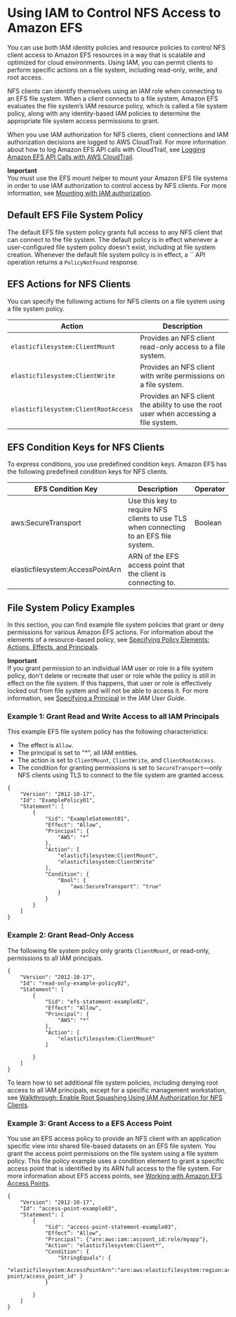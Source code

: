 # Using IAM to Control NFS Access to Amazon EFS<a name="iam-access-control-nfs-efs"></a>

 You can use both IAM identity policies and resource policies to control NFS client access to Amazon EFS resources in a way that is scalable and optimized for cloud environments\. Using IAM, you can permit clients to perform specific actions on a file system, including read\-only, write, and root access\. 

 NFS clients can identify themselves using an IAM role when connecting to an EFS file system\. When a client connects to a file system, Amazon EFS evaluates the file system’s IAM resource policy, which is called a file system policy, along with any identity\-based IAM policies to determine the appropriate file system access permissions to grant\. 

When you use IAM authorization for NFS clients, client connections and IAM authorization decisions are logged to AWS CloudTrail\. For more information about how to log Amazon EFS API calls with CloudTrail, see [Logging Amazon EFS API Calls with AWS CloudTrail](logging-using-cloudtrail.md)\. 

**Important**  
You must use the EFS mount helper to mount your Amazon EFS file systems in order to use IAM authorization to control access by NFS clients\. For more information, see [Mounting with IAM authorization](mounting-fs.md#mounting-IAM-option)\.

## Default EFS File System Policy<a name="default-filesystempolicy"></a>

The default EFS file system policy grants full access to any NFS client that can connect to the file system\. The default policy is in effect whenever a user\-configured file system policy doesn't exist, including at file system creation\. Whenever the default file system policy is in effect, a `` API operation returns a `PolicyNotFound` response\.

## EFS Actions for NFS Clients<a name="efs-filesystempolicy-actions"></a>

You can specify the following actions for NFS clients on a file system using a file system policy\.


| Action | Description | 
| --- | --- | 
|  `elasticfilesystem:ClientMount`  |  Provides an NFS client read\-only access to a file system\.  | 
|  `elasticfilesystem:ClientWrite`  |  Provides an NFS client with write permissions on a file system\.  | 
|  `elasticfilesystem:ClientRootAccess`  |  Provides an NFS client the ability to use the root user when accessing a file system\.  | 

## EFS Condition Keys for NFS Clients<a name="efs-condition-keys-for-nfs"></a>

To express conditions, you use predefined condition keys\. Amazon EFS has the following predefined condition keys for NFS clients\.


| EFS Condition Key | Description | Operator | 
| --- | --- | --- | 
|  aws:SecureTransport  |  Use this key to require NFS clients to use TLS when connecting to an EFS file system\.  |  Boolean  | 
| elasticfilesystem:AccessPointArn | ARN of the EFS access point that the client is connecting to\. | 

## File System Policy Examples<a name="file-sys-policy-examples"></a>

In this section, you can find example file system policies that grant or deny permissions for various Amazon EFS actions\. For information about the elements of a resource\-based policy, see [Specifying Policy Elements: Actions, Effects, and Principals](access-control-overview.md#access-control-specify-efs-actions)\.

**Important**  
 If you grant permission to an individual IAM user or role in a file system policy, don't delete or recreate that user or role while the policy is still in effect on the file system\. If this happens, that user or role is effectively locked out from file system and will not be able to access it\. For more information, see [Specifying a Principal](https://docs.aws.amazon.com/IAM/latest/UserGuide/reference_policies_elements_principal.html#Principal_specifying) in the *IAM User Guide*\. 

### Example 1: Grant Read and Write Access to all IAM Principals<a name="file-sys-policy-readonly"></a>

This example EFS file system policy has the following characteristics:
+ The effect is `Allow`\.
+ The principal is set to "\*", all IAM entities\.
+ The action is set to `ClientMount`, `ClientWrite`, and `ClientRootAccess`\.
+ The condition for granting permissions is set to `SecureTransport`—only NFS clients using TLS to connect to the file system are granted access\.

```
{
    "Version": "2012-10-17",
    "Id": "ExamplePolicy01",
    "Statement": [
        {
            "Sid": "ExampleSatement01",
            "Effect": "Allow",
            "Principal": {
                "AWS": "*"
            },
            "Action": [
                "elasticfilesystem:ClientMount",
                "elasticfilesystem:ClientWrite"
            ],
            "Condition": {
                "Bool": {
                    "aws:SecureTransport": "true"
                }
            }
        }
    ]
}
```

### Example 2: Grant Read\-Only Access<a name="file-sys-policy-readonly"></a>

The following file system policy only grants `ClientMount`, or read\-only, permissions to all IAM principals\.

```
{
    "Version": "2012-10-17",
    "Id": "read-only-example-policy02",
    "Statement": [
        {
            "Sid": "efs-statement-example02",
            "Effect": "Allow",
            "Principal": {
                "AWS": "*"
            },
            "Action": [
                "elasticfilesystem:ClientMount"
            ]
            
        }
    ]
}
```

To learn how to set additional file system policies, including denying root access to all IAM principals, except for a specific management workstation, see [Walkthrough: Enable Root Squashing Using IAM Authorization for NFS Clients](enable-root-squashing.md)\.

### Example 3: Grant Access to a EFS Access Point<a name="file-sys-policy-accessprofile-efs"></a>

You use an EFS access policy to provide an NFS client with an application specific view into shared file\-based datasets on an EFS file system\. You grant the access point permissions on the file system using a file system policy\. This file policy example uses a condition element to grant a specific access point that is identified by its ARN full access to the file system\. For more information about EFS access points, see [Working with Amazon EFS Access Points](efs-access-points.md)\.

```
{
    "Version": "2012-10-17",
    "Id": "access-point-example03",
    "Statement": [
        {
            "Sid": "access-point-statement-example03",
            "Effect”: "Allow",
            "Principal": {"arn:aws:iam::account_id:role/myapp"},
            "Action": "elasticfilesystem:Client*",
            "Condition": { 
                "StringEquals": {
                    "elasticfilesystem:AccessPointArn":"arn:aws:elasticfilesystem:region:account_id:access-point/access_point_id" } 
            }
            
        }
    ]
}
```

